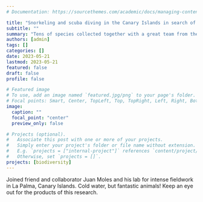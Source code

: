 ```yaml
---
# Documentation: https://sourcethemes.com/academic/docs/managing-content/

title: "Snorkeling and scuba diving in the Canary Islands in search of snails and slugs"
subtitle: ""
summary: "Tens of species collected together with a great team from the University of Barcelona."
authors: [admin]
tags: []
categories: []
date: 2023-05-21
lastmod: 2023-05-21
featured: false
draft: false
profile: false

# Featured image
# To use, add an image named `featured.jpg/png` to your page's folder.
# Focal points: Smart, Center, TopLeft, Top, TopRight, Left, Right, BottomLeft, Bottom, BottomRight.
image:
  caption: ""
  focal_point: "center"
  preview_only: false

# Projects (optional).
#   Associate this post with one or more of your projects.
#   Simply enter your project's folder or file name without extension.
#   E.g. `projects = ["internal-project"]` references `content/project/deep-learning/index.md`.
#   Otherwise, set `projects = []`.
projects: [biodiversity]
---
```



Joined friend and collaborator Juan Moles and his lab for intense fieldwork in La Palma, Canary Islands. Cold water, but fantastic animals! Keep an eye out for the products of this research.